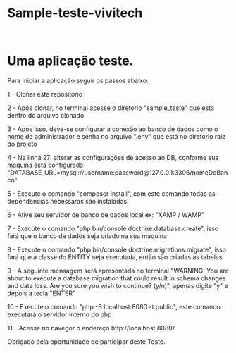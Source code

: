 # Sample-teste-vivitech



<br>

<H1>Uma aplicação teste. </H1>

<p>Para iniciar a aplicação seguir os passos abaixo:</o>
<p>1 - Clonar este repositório</o>
<p>2 - Após clonar, no terminal acesse o diretorio "sample_teste" que esta dentro do arquivo clonado</o>
<p>3 - Apos isso, deve-se configurar a conexão ao banco de dados como o nome de administrador e senha no arquivo ".env" que está no diretório raiz do projeto</o>
<p>4 - Na linha 27: alterar as configurações de acesso ao DB, conforme sua maquina está configurada "DATABASE_URL=mysql://username:password@127.0.0.1:3306/nomeDoBanco"</o>
<p>5 - Execute o comando "composer install", com este comando todas as dependências necessáras são instaladas.</p>
<p>6 - Ative seu servidor de banco de dados local ex: "XAMP / WAMP"</p>
<p>7 - Execute o comando "php bin/console doctrine:database:create", isso fará que o banco de dados seja criado na sua maquina</p>
<p>8 - Execute o comando "php bin/console doctrine:migrations:migrate", isso fará que a classe do ENTITY seja executada, então são criadas as tabelas</p>
<p>9 - A seguinte mensagem será apresentada no terminal "WARNING! You are about to execute a database migration that could result in schema changes and data loss. Are you sure you wish to continue? (y/n)", apenas digite "y" e depois a tecla "ENTER"</p>
<p>10 - Execute o comando "php -S localhost:8080 -t public", este comando executará o servidor interno do php</p>
<p>11 - Acesse no navegor o endereço http://localhost:8080/</p>


<p>Obrigado pela oportunidade de participar deste Teste. </p>